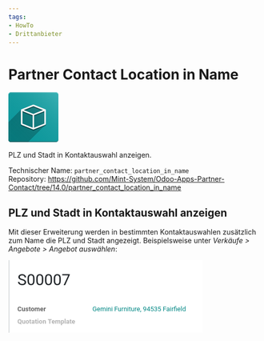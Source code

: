 ```yaml
---
tags:
- HowTo
- Drittanbieter
---
```

# Partner Contact Location in Name
![icon_oms_box](assets/icon_oms_box.png)

PLZ und Stadt in Kontaktauswahl anzeigen.

Technischer Name: `partner_contact_location_in_name`\
Repository: <https://github.com/Mint-System/Odoo-Apps-Partner-Contact/tree/14.0/partner_contact_location_in_name>

## PLZ und Stadt in Kontaktauswahl anzeigen

Mit dieser Erweiterung werden in bestimmten Kontaktauswahlen zusätzlich zum Name die PLZ und Stadt angezeigt. Beispielsweise unter *Verkäufe > Angebote > Angebot auswählen*:

![](assets/Partner%20Contact%20LPasted%20image%2020211117092345ocation%20in%20Name.png)